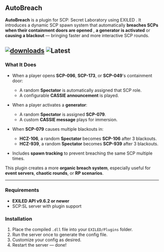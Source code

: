 ## AutoBreach 

**AutoBreach** is a plugin for SCP: Secret Laboratory using EXILED . It introduces a dynamic SCP spawn system that automatically **breaches SCPs when their containment doors are opened** , **a generator is activated** or **causing a blackout** — bringing faster and more interactive SCP rounds.

[![downloads](https://img.shields.io/github/downloads/TheKolo12/AutoBreach/total?style=for-the-badge&logo=icloud&color=%233A6D8C)](https://github.com/TheKolo12/AutoBreach/releases/latest)
![Latest](https://img.shields.io/github/v/release/TheKolo12/AutoBreach?style=for-the-badge&label=Latest%20Release&color=%23D91656)
---

### **What It Does**

* When a player opens **SCP-096**, **SCP-173**, or **SCP-049**'s containment door:

  * A random **Spectator** is automatically assigned that SCP role.
  * A configurable **CASSIE announcement** is played.
* When a player activates a **generator**:

  * A random **Spectator** is assigned **SCP-079**.
  * A custom **CASSIE message** plays for immersion.
* When **SCP-079** causes multiple blackouts in:

  * **HCZ-106**, a random **Spectator** becomes **SCP-106** after 3 blackouts.
  * **HCZ-939**, a random **Spectator** becomes **SCP-939** after 3 blackouts.
* Includes **spawn tracking** to prevent breaching the same SCP multiple times.

This plugin creates a more **organic breach system**, especially useful for **event servers**, **chaotic rounds**, or **RP scenarios**.

---

### Requirements

* **EXILED API v9.6.2 or newer**
* SCP\:SL server with plugin support

### Installation

1. Place the compiled `.dll` file into your `EXILED/Plugins` folder.
2. Run the server once to generate the config file.
3. Customize your config as desired.
4. Restart the server — done!

